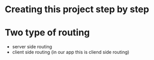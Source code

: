 # Creating this project step by step

# Two type of routing
- server side routing
- client side routing (in our app this is cliend side routing)